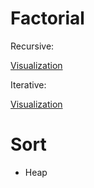 Factorial
=========

Recursive:

[Visualization](https://goo.gl/8BWXbZ)

Iterative:

[Visualization](https://goo.gl/Q97VcB)

Sort
====

- Heap
